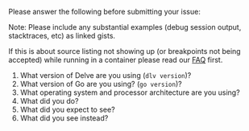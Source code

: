 Please answer the following before submitting your issue:

Note: Please include any substantial examples (debug session output,
stacktraces, etc) as linked gists.

If this is about source listing not showing up (or breakpoints not being
accepted) while running in a container please read our
[FAQ](https://github.com/go-delve/delve/blob/master/Documentation/faq.md#substpath)
first.

1. What version of Delve are you using (`dlv version`)?
2. What version of Go are you using? (`go version`)?
3. What operating system and processor architecture are you using?
4. What did you do?
5. What did you expect to see?
6. What did you see instead?
